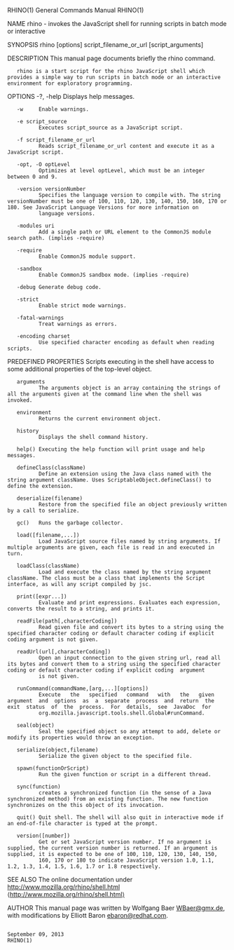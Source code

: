RHINO(1)                                                                                   General Commands Manual                                                                                   RHINO(1)



NAME
       rhino - invokes the JavaScript shell for running scripts in batch mode or interactive


SYNOPSIS
       rhino [options] script_filename_or_url [script_arguments]


DESCRIPTION
       This manual page documents briefly the rhino command.

       rhino is a start script for the rhino JavaScript shell which provides a simple way to run scripts in batch mode or an interactive environment for exploratory programming.


OPTIONS
       -?, -help
              Displays help messages.

       -w     Enable warnings.

       -e script_source
              Executes script_source as a JavaScript script.

       -f script_filename_or_url
              Reads script_filename_or_url content and execute it as a JavaScript script.

       -opt, -O optLevel
              Optimizes at level optLevel, which must be an integer between 0 and 9.

       -version versionNumber
              Specifies the language version to compile with. The string versionNumber must be one of 100, 110, 120, 130, 140, 150, 160, 170 or 180. See JavaScript Language Versions for more information on
              language versions.

       -modules uri
              Add a single path or URL element to the CommonJS module search path. (implies -require)

       -require
              Enable CommonJS module support.

       -sandbox
              Enable CommonJS sandbox mode. (implies -require)

       -debug Generate debug code.

       -strict
              Enable strict mode warnings.

       -fatal-warnings
              Treat warnings as errors.

       -encoding charset
              Use specified character encoding as default when reading scripts.


PREDEFINED PROPERTIES
       Scripts executing in the shell have access to some additional properties of the top-level object.


       arguments
              The arguments object is an array containing the strings of all the arguments given at the command line when the shell was invoked.

       environment
              Returns the current environment object.

       history
              Displays the shell command history.

       help() Executing the help function will print usage and help messages.

       defineClass(className)
              Define an extension using the Java class named with the string argument className. Uses ScriptableObject.defineClass() to define the extension.

       deserialize(filename)
              Restore from the specified file an object previously written by a call to serialize.

       gc()   Runs the garbage collector.

       load([filename,...])
              Load JavaScript source files named by string arguments. If multiple arguments are given, each file is read in and executed in turn.

       loadClass(className)
              Load and execute the class named by the string argument className. The class must be a class that implements the Script interface, as will any script compiled by jsc.

       print([expr...])
              Evaluate and print expressions. Evaluates each expression, converts the result to a string, and prints it.

       readFile(path[,characterCoding])
              Read given file and convert its bytes to a string using the specified character coding or default character coding if explicit coding argument is not given.

       readUrl(url[,characterCoding])
              Open an input connection to the given string url, read all its bytes and convert them to a string using the specified character coding or default character coding if explicit coding  argument
              is not given.

       runCommand(commandName,[arg,...][options])
              Execute   the   specified   command   with   the   given  argument  and  options  as  a  separate  process  and  return  the  exit  status  of  the  process.  For  details,  see  JavaDoc  for
              org.mozilla.javascript.tools.shell.Global#runCommand.

       seal(object)
              Seal the specified object so any attempt to add, delete or modify its properties would throw an exception.

       serialize(object,filename)
              Serialize the given object to the specified file.

       spawn(functionOrScript)
              Run the given function or script in a different thread.

       sync(function)
              creates a synchronized function (in the sense of a Java synchronized method) from an existing function. The new function synchronizes on the this object of its invocation.

       quit() Quit shell. The shell will also quit in interactive mode if an end-of-file character is typed at the prompt.

       version([number])
              Get or set JavaScript version number. If no argument is supplied, the current version number is returned. If an argument is supplied, it is expected to be one of 100, 110, 120, 130, 140, 150,
              160, 170 or 180 to indicate JavaScript version 1.0, 1.1, 1.2, 1.3, 1.4, 1.5, 1.6, 1.7 or 1.8 respectively.


SEE ALSO
       The online documentation under http://www.mozilla.org/rhino/shell.html ⟨http://www.mozilla.org/rhino/shell.html⟩


AUTHOR
       This manual page was written by Wolfgang Baer <WBaer@gmx.de>, with modifications by Elliott Baron <ebaron@redhat.com>.



                                                                                              September 09, 2013                                                                                     RHINO(1)
